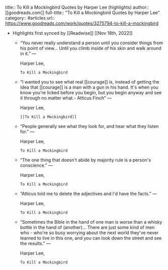 title:: To Kill a Mockingbird Quotes by Harper Lee (highlights)
author:: [[goodreads.com]]
full-title:: "To Kill a Mockingbird Quotes by Harper Lee"
category:: #articles
url:: https://www.goodreads.com/work/quotes/3275794-to-kill-a-mockingbird

- Highlights first synced by [[Readwise]] [[Nov 18th, 2022]]
	- “You never really understand a person until you consider things from his point of view... Until you climb inside of his skin and walk around in it.”
	    ―
	  
	    Harper Lee,
	  
	    
	      To Kill a Mockingbird
	- “I wanted you to see what real [[courage]] is, instead of getting the idea that [[courage]] is a man with a gun in his hand. It's when you know you're licked before you begin, but you begin anyway and see it through no matter what.- Atticus Finch”
	    ―
	  
	    Harper Lee,
	  
	    
	      [[To Kill a Mockingbird]]
	- “People generally see what they look for, and hear what they listen for.”
	    ―
	  
	    Harper Lee,
	  
	    
	      To Kill a Mockingbird
	- “The one thing that doesn't abide by majority rule is a person's conscience.”
	    ―
	  
	    Harper Lee,
	  
	    
	      To Kill a Mockingbird
	- “Atticus told me to delete the adjectives and I'd have the facts.”
	    ―
	  
	    Harper Lee,
	  
	    
	      To Kill a Mockingbird
	- “Sometimes the Bible in the hand of one man is worse than a whisky bottle in the hand of (another)... There are just some kind of men who - who're so busy worrying about the next world they've never learned to live in this one, and you can look down the street and see the results.”
	    ―
	  
	    Harper Lee,
	  
	    
	      To Kill a Mockingbird